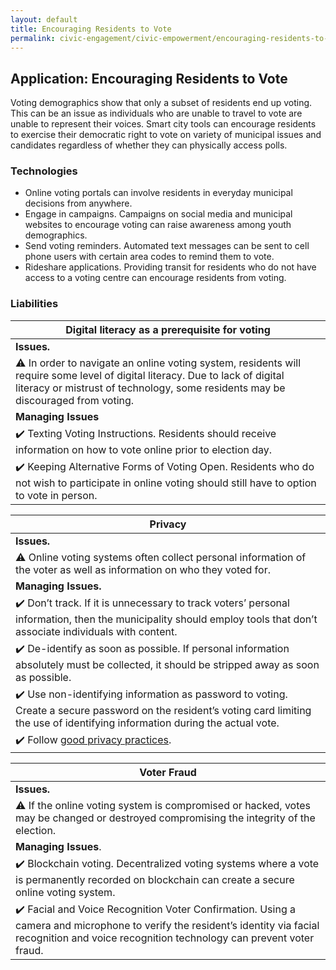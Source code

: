 ```yaml
---
layout: default
title: Encouraging Residents to Vote
permalink: civic-engagement/civic-empowerment/encouraging-residents-to-vote.html
---
```


## Application: Encouraging Residents to Vote

Voting demographics show that only a subset of residents end up voting. This can be an issue as individuals who are unable to travel to vote are unable to represent their voices. Smart city tools can encourage residents to exercise their democratic right to vote on variety of municipal issues and candidates regardless of whether they can physically access polls.

### Technologies
* Online voting portals can involve residents in everyday municipal decisions from anywhere.
* Engage in campaigns. Campaigns on social media and municipal websites to encourage voting can raise awareness among youth demographics.
* Send voting reminders. Automated text messages can be sent to cell phone users with certain area codes to remind them to vote.
* Rideshare applications. Providing transit for residents who do not have access to a voting centre can encourage residents from voting.

### Liabilities


| Digital literacy as a prerequisite for voting| 
|---|
| **Issues.**|  
|:warning: In order to navigate an online voting system, residents will require some level of digital literacy. Due to lack of digital literacy or mistrust of technology, some residents may be discouraged from voting.|
|**Managing Issues** |
|:heavy_check_mark: Texting Voting Instructions. Residents should receive information on how to vote online prior to election day.|
|:heavy_check_mark: Keeping Alternative Forms of Voting Open. Residents who do not wish to participate in online voting should still have to option to vote in person.| 

| Privacy| 
|---|
| **Issues.**|  
|:warning: Online voting systems often collect personal information of the voter as well as information on who they voted for.|
| **Managing Issues.**|   
|:heavy_check_mark: Don’t track.  If it is unnecessary to track voters’ personal information, then the municipality should employ tools that don’t associate individuals with content. |   
|:heavy_check_mark: De-identify as soon as possible.  If personal information absolutely must be collected, it should be stripped away as soon as possible. | 
|:heavy_check_mark: Use non-identifying information as password to voting. Create a secure password on the resident’s voting card limiting the use of identifying information during the actual vote. |   
|:heavy_check_mark: Follow [good privacy practices](https://cippic-ca.github.io/SmartCityToolkit/privacy.html).|

| Voter Fraud| 
|---|
| **Issues.**|  
|:warning: If the online voting system is compromised or hacked, votes may be changed or destroyed compromising the integrity of the election. |
|**Managing Issues**.|
|:heavy_check_mark: Blockchain voting. Decentralized voting systems where a vote is permanently recorded on blockchain can create a secure online voting system.|
|:heavy_check_mark: Facial and Voice Recognition Voter Confirmation. Using a camera and microphone to verify the resident’s identity via facial recognition and voice recognition technology can prevent voter fraud.|
